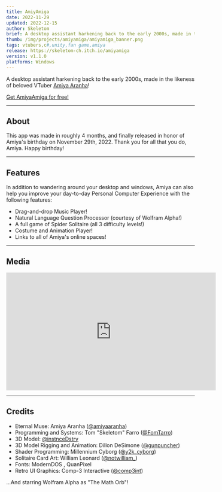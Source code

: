 ```yaml
---
title: AmiyAmiga
date: 2022-11-29
updated: 2022-12-15
author: Skeletom
brief: A desktop assistant harkening back to the early 2000s, made in the likeness of beloved VTuber Amiya Aranha!
thumb: /img/projects/amiyamiga/amiyamiga_banner.png
tags: vtubers,c#,unity,fan game,amiya
release: https://skeletom-ch.itch.io/amiyamiga
version: v1.1.0
platforms: Windows
---
```


A desktop assistant harkening back to the early 2000s, made in the likeness of beloved VTuber [Amiya Aranha](https://www.youtube.com/@AmiyaAranha)!

<span class="fa fa-lg fa-link"></span> [Get AmiyaAmiga for free!](https://skeletom-ch.itch.io/amiyamiga)

<!--more-->

---

## About

This app was made in roughly 4 months, and finally released in honor of Amiya's birthday on November 29th, 2022. Thank you for all that you do, Amiya. Happy birthday!

---

## Features

In addition to wandering around your desktop and windows, Amiya can also help you improve your day-to-day Personal Computer Experience with the following features:

* Drag-and-drop Music Player!
* Natural Language Question Processor (courtesy of Wolfram Alpha!)
* A full game of Spider Solitaire (all 3 difficulty levels!)
* Costume and Animation Player!
* Links to all of Amiya's online spaces!

---

## Media

<iframe width="560" height="315" src="https://www.youtube.com/embed/2yIP_yXiEIE?si=wUaBtVB_5W475_qx" title="YouTube video player" frameborder="0" allow="accelerometer; autoplay; clipboard-write; encrypted-media; gyroscope; picture-in-picture; web-share" referrerpolicy="strict-origin-when-cross-origin" allowfullscreen></iframe>

---

## Credits

* Eternal Muse: Amiya Aranha ([@amiyaaranha](https://twitter.com/amiyaaranha))
* Programming and Systems: Tom "Skeletom" Farro  ([@FomTarro](https://twitter.com/fomtarro))
* 3D Model: [@instnceDstry](https://twitter.com/instnceDstry)
* 3D Model Rigging and Animation: Dillon DeSimone ([@gunpuncher](https://twitter.com/gunpuncher))
* Shader Programming: Millennium Cyborg ([@y2k_cyborg](https://twitter.com/y2k_cyborg))
* Solitaire Card Art: William Leonard ([@notwilliam_](https://twitter.com/notwilliam_))
* Fonts: ModernDOS , QuanPixel 
* Retro UI Graphics: Comp-3 Interactive ([@comp3int](https://comp3interactive.itch.io/retro-windows-gui))

...And starring Wolfram Alpha as "The Math Orb"!

